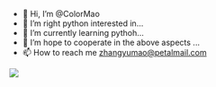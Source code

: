 - 👋 Hi, I’m @ColorMao
- 👀 I’m right python interested in...
- 🌱 I’m currently learning pythoh...
- 💞️ I’m hope to cooperate in the above aspects ...
- 📫 How to reach me zhangyumao@petalmail.com

![](https://s2.loli.net/2022/07/31/SwiumGQtOHyrAWn.png)
